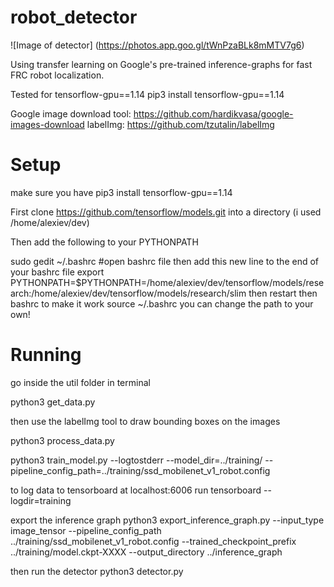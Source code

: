 # robot_detector

![Image of detector]
(https://photos.app.goo.gl/tWnPzaBLk8mMTV7g6)

Using transfer learning on Google's pre-trained inference-graphs for fast FRC robot localization.

Tested for tensorflow-gpu==1.14
pip3 install tensorflow-gpu==1.14

Google image download tool: https://github.com/hardikvasa/google-images-download
labelImg: https://github.com/tzutalin/labelImg

# Setup
make sure you have pip3 install tensorflow-gpu==1.14

First clone https://github.com/tensorflow/models.git into a directory (i used /home/alexiev/dev)

Then add the following to your PYTHONPATH

sudo gedit ~/.bashrc #open bashrc file
then add this new line to the end of your bashrc file
export
PYTHONPATH=$PYTHONPATH=/home/alexiev/dev/tensorflow/models/research:/home/alexiev/dev/tensorflow/models/research/slim
then restart then bashrc to make it work
source ~/.bashrc
you can change the path to your own!

# Running

go inside the util folder in terminal

python3 get_data.py

then use the labelImg tool to draw bounding boxes on the images

python3 process_data.py

python3 train_model.py --logtostderr --model_dir=../training/ --pipeline_config_path=../training/ssd_mobilenet_v1_robot.config

to log data to tensorboard at localhost:6006 run
tensorboard --logdir=training

export the inference graph
python3 export_inference_graph.py --input_type image_tensor --pipeline_config_path ../training/ssd_mobilenet_v1_robot.config --trained_checkpoint_prefix ../training/model.ckpt-XXXX --output_directory ../inference_graph

then run the detector
python3 detector.py




